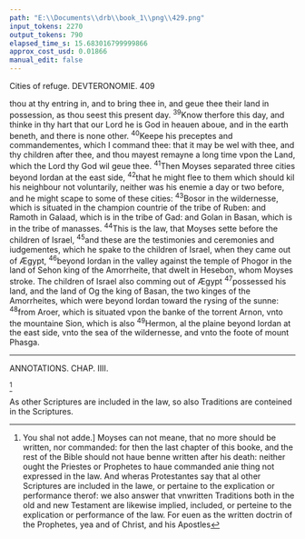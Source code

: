 ```yaml
---
path: "E:\\Documents\\drb\\book_1\\png\\429.png"
input_tokens: 2270
output_tokens: 790
elapsed_time_s: 15.683016799999866
approx_cost_usd: 0.01866
manual_edit: false
---
```

Cities of refuge. DEVTERONOMIE. 409

thou at thy entring in, and to bring thee in, and geue thee their land in possession, as thou seest this present day. <sup>39</sup>Know therfore this day, and thinke in thy hart that our Lord he is God in heauen aboue, and in the earth beneth, and there is none other. <sup>40</sup>Keepe his preceptes and commandementes, which I command thee: that it may be wel with thee, and thy children after thee, and thou mayest remayne a long time vpon the Land, which the Lord thy God wil geue thee. <sup>41</sup>Then Moyses separated three cities beyond Iordan at the east side, <sup>42</sup>that he might flee to them which should kil his neighbour not voluntarily, neither was his enemie a day or two before, and he might scape to some of these cities: <sup>43</sup>Bosor in the wildernesse, which is situated in the champion countrie of the tribe of Ruben: and Ramoth in Galaad, which is in the tribe of Gad: and Golan in Basan, which is in the tribe of manasses. <sup>44</sup>This is the law, that Moyses sette before the children of Israel, <sup>45</sup>and these are the testimonies and ceremonies and iudgementes, which he spake to the children of Israel, when they came out of Ægypt, <sup>46</sup>beyond Iordan in the valley against the temple of Phogor in the land of Sehon king of the Amorrheite, that dwelt in Hesebon, whom Moyses stroke. The children of Israel also comming out of Ægypt <sup>47</sup>possessed his land, and the land of Og the king of Basan, the two kinges of the Amorrheites, which were beyond Iordan toward the rysing of the sunne: <sup>48</sup>from Aroer, which is situated vpon the banke of the torrent Arnon, vnto the mountaine Sion, which is also <sup>49</sup>Hermon, al the plaine beyond Iordan at the east side, vnto the sea of the wildernesse, and vnto the foote of mount Phasga.

<hr>

ANNOTATIONS.
CHAP. IIII.

[^1]

<aside>As other Scriptures are included in the law, so also Traditions are conteined in the Scriptures.</aside>

[^1]: You shal not adde.] Moyses can not meane, that no more should be written, nor commanded: for then the last chapter of this booke, and the rest of the Bible should not haue benne written after his death: neither ought the Priestes or Prophetes to haue commanded anie thing not expressed in the law. And wheras Protestantes say that al other Scriptures are included in the lawe, or pertaine to the explication or performance therof: we also answer that vnwritten Traditions both in the old and new Testament are likewise implied, included, or perteine to the explication or performance of the law. For euen as the written doctrin of the Prophetes, yea and of Christ, and his Apostles